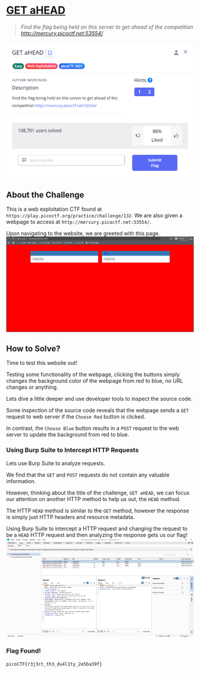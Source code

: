 # <u>GET aHEAD</u>
> *Find the flag being held on this server to get ahead of the competition http://mercury.picoctf.net:53554/*

![CTF Details](/2025/(Web)%20GET%20aHEAD/screenshots/details.png)

## About the Challenge
This is a web exploitation CTF found at `https://play.picoctf.org/practice/challenge/132`. We are also given a webpage to access at `http://mercury.picoctf.net:53554/`.

Upon navigating to the website, we are greeted with this page.
![Web Server Landing Page](/2025/(Web)%20GET%20aHEAD/screenshots/start.png)

## How to Solve?
Time to test this website out!

Testing some functionality of the webpage, clicking the buttons simply changes the background color of the webpage from red to blue, no URL changes or anything.

Lets dive a little deeper and use developer tools to inspect the source code.

Some inspection of the source code reveals that the webpage sends a `GET` request to web server if the `Choose Red` button is clicked.

In contrast, the `Choose Blue` button results in a `POST` request to the web server to update the background from red to blue.

### Using Burp Suite to Intercept HTTP Requests
Lets use Burp Suite to analyze requests.

We find that the `GET` and `POST` requests do not contain any valuable information.

However, thinking about the title of the challenge, `GET aHEAD`, we can focus our attention on another HTTP method to help us out, the `HEAD` method.

The HTTP `HEAD` method is similar to the `GET` method, however the response is simply just HTTP headers and resource metadata. 

Using Burp Suite to intercept a HTTP request and changing the request to be a `HEAD` HTTP request and then analyzing the response gets us our flag!
![Flag Found](/2025/(Web)%20GET%20aHEAD/screenshots/head_request.png)

### Flag Found!
```
picoCTF{r3j3ct_th3_du4l1ty_2e5ba39f}
```
